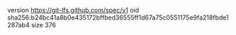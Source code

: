 version https://git-lfs.github.com/spec/v1
oid sha256:b24bc41a8b0e435172bffbed36555ff1d67a75c0551175e9fa218fbde1287ab4
size 376
